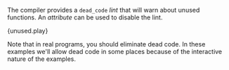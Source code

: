 The compiler provides a `dead_code` *lint* that will warn about unused
functions. An *attribute* can be used to disable the lint.

{unused.play}

Note that in real programs, you should eliminate dead code. In these examples
we'll allow dead code in some places because of the interactive nature of the
examples.
